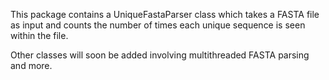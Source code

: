 This package contains a UniqueFastaParser class which takes a FASTA file as input and counts the number of times each unique sequence is seen within the file.

Other classes will soon be added involving multithreaded FASTA parsing and more.
